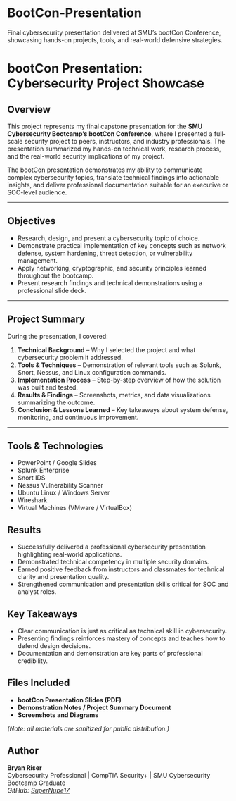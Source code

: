 # BootCon-Presentation
Final cybersecurity presentation delivered at SMU’s bootCon Conference, showcasing hands-on projects, tools, and real-world defensive strategies.
# bootCon Presentation: Cybersecurity Project Showcase

## Overview
This project represents my final capstone presentation for the **SMU Cybersecurity Bootcamp’s bootCon Conference**, where I presented a full-scale security project to peers, instructors, and industry professionals. The presentation summarized my hands-on technical work, research process, and the real-world security implications of my project.

The bootCon presentation demonstrates my ability to communicate complex cybersecurity topics, translate technical findings into actionable insights, and deliver professional documentation suitable for an executive or SOC-level audience.

---

## Objectives
- Research, design, and present a cybersecurity topic of choice.
- Demonstrate practical implementation of key concepts such as network defense, system hardening, threat detection, or vulnerability management.
- Apply networking, cryptographic, and security principles learned throughout the bootcamp.
- Present research findings and technical demonstrations using a professional slide deck.

---

## Project Summary


During the presentation, I covered:
1. **Technical Background** – Why I selected the project and what cybersecurity problem it addressed.  
2. **Tools & Techniques** – Demonstration of relevant tools such as Splunk, Snort, Nessus, and Linux configuration commands.  
3. **Implementation Process** – Step-by-step overview of how the solution was built and tested.  
4. **Results & Findings** – Screenshots, metrics, and data visualizations summarizing the outcome.  
5. **Conclusion & Lessons Learned** – Key takeaways about system defense, monitoring, and continuous improvement.

---

## Tools & Technologies
- PowerPoint / Google Slides  
- Splunk Enterprise  
- Snort IDS  
- Nessus Vulnerability Scanner  
- Ubuntu Linux / Windows Server  
- Wireshark  
- Virtual Machines (VMware / VirtualBox)

## Results
- Successfully delivered a professional cybersecurity presentation highlighting real-world applications.  
- Demonstrated technical competency in multiple security domains.  
- Earned positive feedback from instructors and classmates for technical clarity and presentation quality.  
- Strengthened communication and presentation skills critical for SOC and analyst roles.  

## Key Takeaways
- Clear communication is just as critical as technical skill in cybersecurity.  
- Presenting findings reinforces mastery of concepts and teaches how to defend design decisions.  
- Documentation and demonstration are key parts of professional credibility.  

## Files Included
- **bootCon Presentation Slides (PDF)**  
- **Demonstration Notes / Project Summary Document**  
- **Screenshots and Diagrams**  

*(Note: all materials are sanitized for public distribution.)*

## Author
**Bryan Riser**  
Cybersecurity Professional | CompTIA Security+ | SMU Cybersecurity Bootcamp Graduate  
*GitHub: [SuperNupe17](https://github.com/SuperNupe17)*

